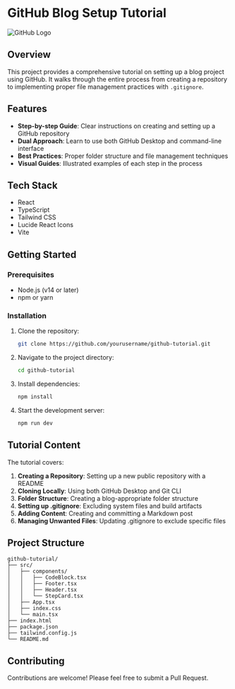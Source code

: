 #  GitHub Blog Setup Tutorial

![GitHub Logo](https://images.unsplash.com/photo-1618401471353-b98afee0b2eb?ixlib=rb-4.0.3&q=85&fm=jpg&crop=entropy&cs=srgb&w=1200)

## Overview

This project provides a comprehensive tutorial on setting up a blog project using GitHub. It walks through the entire process from creating a repository to implementing proper file management practices with `.gitignore`.

## Features

- **Step-by-step Guide**: Clear instructions on creating and setting up a GitHub repository
- **Dual Approach**: Learn to use both GitHub Desktop and command-line interface
- **Best Practices**: Proper folder structure and file management techniques
- **Visual Guides**: Illustrated examples of each step in the process

## Tech Stack

- React
- TypeScript
- Tailwind CSS
- Lucide React Icons
- Vite

## Getting Started

### Prerequisites

- Node.js (v14 or later)
- npm or yarn

### Installation

1. Clone the repository:
   ```bash
   git clone https://github.com/yourusername/github-tutorial.git
   ```

2. Navigate to the project directory:
   ```bash
   cd github-tutorial
   ```

3. Install dependencies:
   ```bash
   npm install
   ```

4. Start the development server:
   ```bash
   npm run dev
   ```

## Tutorial Content

The tutorial covers:

1. **Creating a Repository**: Setting up a new public repository with a README
2. **Cloning Locally**: Using both GitHub Desktop and Git CLI
3. **Folder Structure**: Creating a blog-appropriate folder structure
4. **Setting up .gitignore**: Excluding system files and build artifacts
5. **Adding Content**: Creating and committing a Markdown post
6. **Managing Unwanted Files**: Updating .gitignore to exclude specific files

## Project Structure

```
github-tutorial/
├── src/
│   ├── components/
│   │   ├── CodeBlock.tsx
│   │   ├── Footer.tsx
│   │   ├── Header.tsx
│   │   └── StepCard.tsx
│   ├── App.tsx
│   ├── index.css
│   └── main.tsx
├── index.html
├── package.json
├── tailwind.config.js
└── README.md
```

## Contributing

Contributions are welcome! Please feel free to submit a Pull Request.

